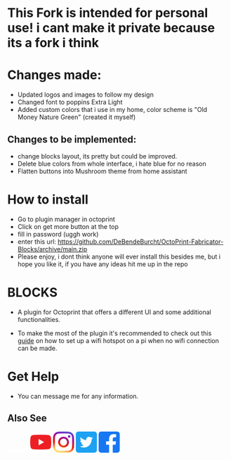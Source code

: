 # This Fork is intended for personal use! i cant make it private because its a fork i think

# Changes made:
- Updated logos and images to follow my design
- Changed font to poppins Extra Light
- Added custom colors that i use in my home, color scheme is "Old Money Nature Green" (created it myself)

## Changes to be implemented:
- change blocks layout, its pretty but could be improved.
- Delete blue colors from whole interface, i hate blue for no reason
- Flatten buttons into Mushroom theme from home assistant

# How to install
- Go to plugin manager in octoprint
- Click on get more button at the top
- fill in password (uggh work)
- enter this url: https://github.com/DeBendeBurcht/OctoPrint-Fabricator-Blocks/archive/main.zip
- Please enjoy, i dont think anyone will ever install this besides me, but i hope you like it, if you have any ideas hit me up in the repo

# BLOCKS

- A plugin for Octoprint that offers a different UI and some additional functionalities.

- To make the most of the plugin it's recommended to check out this [guide](https://medium.com/@kennethjiang/painless-wi-fi-for-octoprint-4e6b68005400)
  on how to set up a wifi hotspot on a pi when no wifi connection can be made.

# Get Help
- You can message me for any information.

## Also See
  [![Blocks](/extras/Blocks_VECTORIZADOBRANCO.png)](https://www.blockstec.com/)
  [![Youtube](/extras/youtube_icon.png)](https://www.youtube.com/c/BlocksTec)
  [![Instagram](/extras/instagram_icon.png)](https://www.instagram.com/blockstec/)
  [![Twitter](/extras/twitter_icon.png)](https://twitter.com/blockstec)
  [![Facebook](/extras/facebook_icon.png)](https://www.facebook.com/blockstec)
